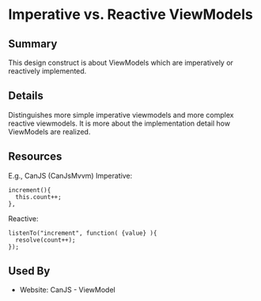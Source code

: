 # Imperative vs. Reactive ViewModels

## Summary
This design construct is about ViewModels which are imperatively or reactively implemented.

## Details
Distinguishes more simple imperative viewmodels and more complex reactive viewmodels.
It is more about the implementation detail how ViewModels are realized.

## Resources
E.g., CanJS (CanJsMvvm)
Imperative:
```
increment(){
  this.count++;
},
```
Reactive: 
```
listenTo("increment", function( {value} ){
  resolve(count++);
});
```

## Used By
* Website: CanJS - ViewModel

